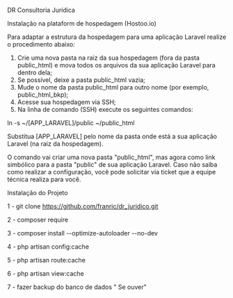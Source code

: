 DR Consultoria Jurídica


Instalação na plataform de hospedagem (Hostoo.io)

Para adaptar a estrutura da hospedagem para uma aplicação Laravel realize o procedimento abaixo:

1) Crie uma nova pasta na raiz da sua hospedagem (fora da pasta public_html) e mova todos os arquivos da sua aplicação Laravel para dentro dela;
2) Se possível, deixe a pasta public_html vazia;
3) Mude o nome da pasta public_html para outro nome (por exemplo, public_html_bkp);
4) Acesse sua hospedagem via SSH;
5) Na linha de comando (SSH) execute os seguintes comandos:

ln -s ~/[APP_LARAVEL]/public ~/public_html

Substitua [APP_LARAVEL] pelo nome da pasta onde está a sua aplicação Laravel (na raiz da hospedagem).

O comando vai criar uma nova pasta "public_html", mas agora como link simbólico para a pasta "public" de sua aplicação Laravel. Caso não saiba como realizar a configuração, você pode solicitar via ticket que a equipe técnica realiza para você.


Instalação do Projeto 

1 - git clone https://github.com/franric/dr_juridico.git

2 - composer require

3 - composer install --optimize-autoloader --no-dev

4 - php artisan config:cache

5 - php artisan route:cache

6 - php artisan view:cache

7 - fazer backup do banco de dados " Se ouver"

